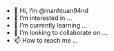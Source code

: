 - 👋 Hi, I’m @manhtuan94nd
- 👀 I’m interested in ...
- 🌱 I’m currently learning ...
- 💞️ I’m looking to collaborate on ...
- 📫 How to reach me ...

<!---
manhtuan94nd/manhtuan94nd is a ✨ special ✨ repository because its `README.md` (this file) appears on your GitHub profile.
You can click the Preview link to take a look at your changes.
--->
